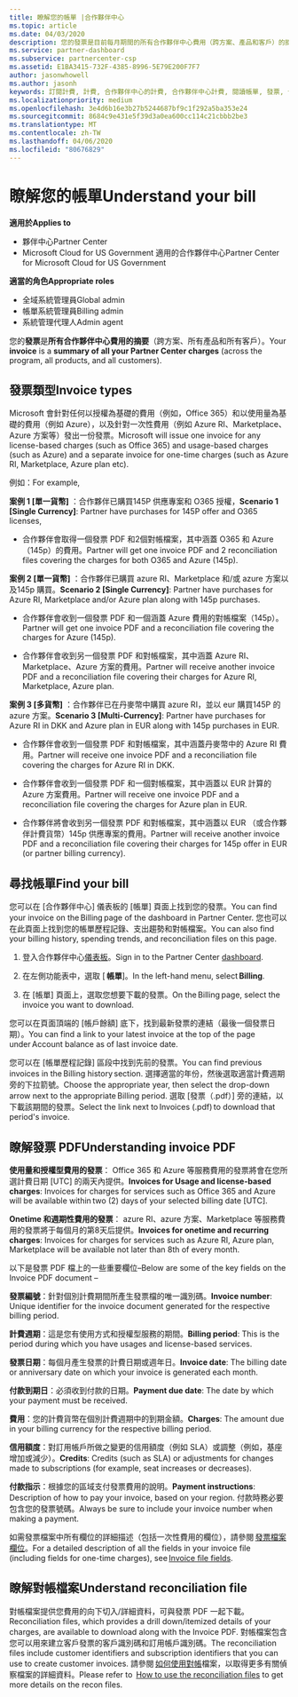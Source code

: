 ```yaml
---
title: 瞭解您的帳單 |合作夥伴中心
ms.topic: article
ms.date: 04/03/2020
description: 您的發票是目前每月期間的所有合作夥伴中心費用（跨方案、產品和客戶）的摘要。
ms.service: partner-dashboard
ms.subservice: partnercenter-csp
ms.assetid: E1BA3415-732F-4385-8996-5E79E200F7F7
author: jasonwhowell
ms.author: jasonh
keywords: 訂閱計費, 計費, 合作夥伴中心的計費, 合作夥伴中心計費, 閱讀帳單, 發票, 合作夥伴中心發票, CSP 發票, 我的帳單在哪裡？
ms.localizationpriority: medium
ms.openlocfilehash: 3e4d6b16e3b27b5244687bf9c1f292a5ba353e24
ms.sourcegitcommit: 8684c9e431e5f39d3a0ea600cc114c21cbbb2be3
ms.translationtype: MT
ms.contentlocale: zh-TW
ms.lasthandoff: 04/06/2020
ms.locfileid: "80676829"
---
```

# <a name="understand-your-bill"></a><span data-ttu-id="f3617-104">瞭解您的帳單</span><span class="sxs-lookup"><span data-stu-id="f3617-104">Understand your bill</span></span>

<span data-ttu-id="f3617-105">**適用於**</span><span class="sxs-lookup"><span data-stu-id="f3617-105">**Applies to**</span></span>

- <span data-ttu-id="f3617-106">夥伴中心</span><span class="sxs-lookup"><span data-stu-id="f3617-106">Partner Center</span></span>
- <span data-ttu-id="f3617-107">Microsoft Cloud for US Government 適用的合作夥伴中心</span><span class="sxs-lookup"><span data-stu-id="f3617-107">Partner Center for Microsoft Cloud for US Government</span></span>

<span data-ttu-id="f3617-108">**適當的角色**</span><span class="sxs-lookup"><span data-stu-id="f3617-108">**Appropriate roles**</span></span>

- <span data-ttu-id="f3617-109">全域系統管理員</span><span class="sxs-lookup"><span data-stu-id="f3617-109">Global admin</span></span>
- <span data-ttu-id="f3617-110">帳單系統管理員</span><span class="sxs-lookup"><span data-stu-id="f3617-110">Billing admin</span></span>
- <span data-ttu-id="f3617-111">系統管理代理人</span><span class="sxs-lookup"><span data-stu-id="f3617-111">Admin agent</span></span>


<span data-ttu-id="f3617-112">您的**發票**是**所有合作夥伴中心費用的摘要**（跨方案、所有產品和所有客戶）。</span><span class="sxs-lookup"><span data-stu-id="f3617-112">Your **invoice** is a **summary of all your Partner Center charges** (across the program, all products, and all customers).</span></span> 

## <a name="invoice-types"></a><span data-ttu-id="f3617-113">發票類型</span><span class="sxs-lookup"><span data-stu-id="f3617-113">Invoice types</span></span>

<span data-ttu-id="f3617-114">Microsoft 會針對任何以授權為基礎的費用（例如，Office 365）和以使用量為基礎的費用（例如 Azure），以及針對一次性費用（例如 Azure RI、Marketplace、Azure 方案等）發出一份發票。</span><span class="sxs-lookup"><span data-stu-id="f3617-114">Microsoft will issue one invoice for any license-based charges (such as Office 365) and usage-based charges (such as Azure) and a separate invoice for one-time charges (such as Azure RI, Marketplace, Azure plan etc).</span></span> 

<span data-ttu-id="f3617-115">例如：</span><span class="sxs-lookup"><span data-stu-id="f3617-115">For example,</span></span>  

<span data-ttu-id="f3617-116">**案例 1 [單一貨幣]** ：合作夥伴已購買145P 供應專案和 O365 授權，</span><span class="sxs-lookup"><span data-stu-id="f3617-116">**Scenario 1 [Single Currency]**: Partner have purchases for 145P offer and O365 licenses,</span></span>  

- <span data-ttu-id="f3617-117">合作夥伴會取得一個發票 PDF 和2個對帳檔案，其中涵蓋 O365 和 Azure （145p）的費用。</span><span class="sxs-lookup"><span data-stu-id="f3617-117">Partner will get one invoice PDF and 2 reconciliation files covering the charges for both O365 and Azure (145p).</span></span>  

<span data-ttu-id="f3617-118">**案例 2 [單一貨幣]** ：合作夥伴已購買 azure RI、Marketplace 和/或 azure 方案以及145p 購買。</span><span class="sxs-lookup"><span data-stu-id="f3617-118">**Scenario 2 [Single Currency]**: Partner have purchases for Azure RI, Marketplace and/or Azure plan along with 145p purchases.</span></span> 

- <span data-ttu-id="f3617-119">合作夥伴會收到一個發票 PDF 和一個涵蓋 Azure 費用的對帳檔案（145p）。</span><span class="sxs-lookup"><span data-stu-id="f3617-119">Partner will get one invoice PDF and a reconciliation file covering the charges for Azure (145p).</span></span> 

- <span data-ttu-id="f3617-120">合作夥伴會收到另一個發票 PDF 和對帳檔案，其中涵蓋 Azure RI、Marketplace、Azure 方案的費用。</span><span class="sxs-lookup"><span data-stu-id="f3617-120">Partner will receive another invoice PDF and a reconciliation file covering their charges for Azure RI, Marketplace, Azure plan.</span></span> 

<span data-ttu-id="f3617-121">**案例 3 [多貨幣]** ：合作夥伴已在丹麥幣中購買 azure RI，並以 eur 購買145P 的 azure 方案。</span><span class="sxs-lookup"><span data-stu-id="f3617-121">**Scenario 3 [Multi-Currency]**: Partner have purchases for Azure RI in DKK and Azure plan in EUR along with 145p purchases in EUR.</span></span> 

- <span data-ttu-id="f3617-122">合作夥伴會收到一個發票 PDF 和對帳檔案，其中涵蓋丹麥幣中的 Azure RI 費用。</span><span class="sxs-lookup"><span data-stu-id="f3617-122">Partner will receive one invoice PDF and a reconciliation file covering the charges for Azure RI in DKK.</span></span> 

- <span data-ttu-id="f3617-123">合作夥伴會收到一個發票 PDF 和一個對帳檔案，其中涵蓋以 EUR 計算的 Azure 方案費用。</span><span class="sxs-lookup"><span data-stu-id="f3617-123">Partner will receive one invoice PDF and a reconciliation file covering the charges for Azure plan in EUR.</span></span> 

- <span data-ttu-id="f3617-124">合作夥伴將會收到另一個發票 PDF 和對帳檔案，其中涵蓋以 EUR （或合作夥伴計費貨幣）145p 供應專案的費用。</span><span class="sxs-lookup"><span data-stu-id="f3617-124">Partner will receive another invoice PDF and a reconciliation file covering their charges for 145p offer in EUR (or partner billing currency).</span></span> 

## <a name="find-your-bill"></a><span data-ttu-id="f3617-125">尋找帳單</span><span class="sxs-lookup"><span data-stu-id="f3617-125">Find your bill</span></span> 

<span data-ttu-id="f3617-126">您可以在 [合作夥伴中心] 儀表板的 [帳單] 頁面上找到您的發票。</span><span class="sxs-lookup"><span data-stu-id="f3617-126">You can find your invoice on the Billing page of the dashboard in Partner Center.</span></span> <span data-ttu-id="f3617-127">您也可以在此頁面上找到您的帳單歷程記錄、支出趨勢和對帳檔案。</span><span class="sxs-lookup"><span data-stu-id="f3617-127">You can also find your billing history, spending trends, and reconciliation files on this page.</span></span> 

1. <span data-ttu-id="f3617-128">登入合作夥伴中心[儀表板](https://partner.microsoft.com/dashboard/home)。</span><span class="sxs-lookup"><span data-stu-id="f3617-128">Sign in to the Partner Center [dashboard](https://partner.microsoft.com/dashboard/home).</span></span> 

2. <span data-ttu-id="f3617-129">在左側功能表中，選取 [ **帳單**]。</span><span class="sxs-lookup"><span data-stu-id="f3617-129">In the left-hand menu, select **Billing**.</span></span> 

3. <span data-ttu-id="f3617-130">在 [帳單] 頁面上，選取您想要下載的發票。</span><span class="sxs-lookup"><span data-stu-id="f3617-130">On the Billing page, select the invoice you want to download.</span></span> 

<span data-ttu-id="f3617-131">您可以在頁面頂端的 [帳戶餘額] 底下，找到最新發票的連結（最後一個發票日期）。</span><span class="sxs-lookup"><span data-stu-id="f3617-131">You can find a link to your latest invoice at the top of the page under Account balance as of last invoice date.</span></span> 

<span data-ttu-id="f3617-132">您可以在 [帳單歷程記錄] 區段中找到先前的發票。</span><span class="sxs-lookup"><span data-stu-id="f3617-132">You can find previous invoices in the Billing history section.</span></span> <span data-ttu-id="f3617-133">選擇適當的年份，然後選取適當計費週期旁的下拉箭號。</span><span class="sxs-lookup"><span data-stu-id="f3617-133">Choose the appropriate year, then select the drop-down arrow next to the appropriate Billing period.</span></span> <span data-ttu-id="f3617-134">選取 [發票（.pdf）] 旁的連結，以下載該期間的發票。</span><span class="sxs-lookup"><span data-stu-id="f3617-134">Select the link next to Invoices (.pdf) to download that period's invoice.</span></span> 

## <a name="understanding-invoice-pdf"></a><span data-ttu-id="f3617-135">瞭解發票 PDF</span><span class="sxs-lookup"><span data-stu-id="f3617-135">Understanding invoice PDF</span></span> 

<span data-ttu-id="f3617-136">**使用量和授權型費用的發票**： Office 365 和 Azure 等服務費用的發票將會在您所選計費日期 [UTC] 的兩天內提供。</span><span class="sxs-lookup"><span data-stu-id="f3617-136">**Invoices for Usage and license-based charges**: Invoices for charges for services such as Office 365 and Azure will be available within two (2) days of your selected billing date [UTC].</span></span>  

<span data-ttu-id="f3617-137">**Onetime 和週期性費用的發票**： azure RI、azure 方案、Marketplace 等服務費用的發票將于每個月的第8天后提供。</span><span class="sxs-lookup"><span data-stu-id="f3617-137">**Invoices for onetime and recurring charges**: Invoices for charges for services such as Azure RI, Azure plan, Marketplace will be available not later than 8th of every month.</span></span>  

<span data-ttu-id="f3617-138">以下是發票 PDF 檔上的一些重要欄位–</span><span class="sxs-lookup"><span data-stu-id="f3617-138">Below are some of the key fields on the Invoice PDF document –</span></span> 

<span data-ttu-id="f3617-139">**發票編號**：針對個別計費期間所產生發票檔的唯一識別碼。</span><span class="sxs-lookup"><span data-stu-id="f3617-139">**Invoice number**: Unique identifier for the invoice document generated for the respective billing period.</span></span> 

<span data-ttu-id="f3617-140">**計費週期**：這是您有使用方式和授權型服務的期間。</span><span class="sxs-lookup"><span data-stu-id="f3617-140">**Billing period**: This is the period during which you have usages and license-based services.</span></span> 

<span data-ttu-id="f3617-141">**發票日期**：每個月產生發票的計費日期或週年日。</span><span class="sxs-lookup"><span data-stu-id="f3617-141">**Invoice date**: The billing date or anniversary date on which your invoice is generated each month.</span></span> 

<span data-ttu-id="f3617-142">**付款到期日**：必須收到付款的日期。</span><span class="sxs-lookup"><span data-stu-id="f3617-142">**Payment due date**: The date by which your payment must be received.</span></span> 

<span data-ttu-id="f3617-143">**費用**：您的計費貨幣在個別計費週期中的到期金額。</span><span class="sxs-lookup"><span data-stu-id="f3617-143">**Charges**: The amount due in your billing currency for the respective billing period.</span></span> 

<span data-ttu-id="f3617-144">**信用額度**：對訂用帳戶所做之變更的信用額度（例如 SLA）或調整（例如，基座增加或減少）。</span><span class="sxs-lookup"><span data-stu-id="f3617-144">**Credits**: Credits (such as SLA) or adjustments for changes made to subscriptions (for example, seat increases or decreases).</span></span> 

<span data-ttu-id="f3617-145">**付款指示**：根據您的區域支付發票費用的說明。</span><span class="sxs-lookup"><span data-stu-id="f3617-145">**Payment instructions**: Description of how to pay your invoice, based on your region.</span></span> <span data-ttu-id="f3617-146">付款時務必要包含您的發票號碼。</span><span class="sxs-lookup"><span data-stu-id="f3617-146">Always be sure to include your invoice number when making a payment.</span></span> 

<span data-ttu-id="f3617-147">如需發票檔案中所有欄位的詳細描述（包括一次性費用的欄位），請參閱 [發票檔案欄位](invoice-file.md)。</span><span class="sxs-lookup"><span data-stu-id="f3617-147">For a detailed description of all the fields in your invoice file (including fields for one-time charges), see [Invoice file fields](invoice-file.md).</span></span> 

## <a name="understand-reconciliation-file"></a><span data-ttu-id="f3617-148">瞭解對帳檔案</span><span class="sxs-lookup"><span data-stu-id="f3617-148">Understand reconciliation file</span></span> 

 <span data-ttu-id="f3617-149">對帳檔案提供您費用的向下切入/詳細資料，可與發票 PDF 一起下載。</span><span class="sxs-lookup"><span data-stu-id="f3617-149">Reconciliation files, which provides a drill down/itemized details of your charges, are available to download along with the Invoice PDF.</span></span> <span data-ttu-id="f3617-150">對帳檔案包含您可以用來建立客戶發票的客戶識別碼和訂用帳戶識別碼。</span><span class="sxs-lookup"><span data-stu-id="f3617-150">The reconciliation files include customer identifiers and subscription identifiers that you can use to create customer invoices.</span></span> <span data-ttu-id="f3617-151">請參閱 [如何使用對帳](use-the-reconciliation-files.md)檔案，以取得更多有關偵察檔案的詳細資料。</span><span class="sxs-lookup"><span data-stu-id="f3617-151">Please refer to  [How to use the reconciliation files](use-the-reconciliation-files.md) to get more details on the recon files.</span></span> 




























